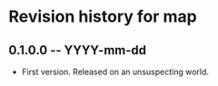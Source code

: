 # Revision history for map

## 0.1.0.0  -- YYYY-mm-dd

* First version. Released on an unsuspecting world.
